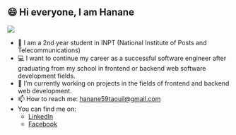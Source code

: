 
## 😄 Hi everyone, I am Hanane 
![](https://res.cloudinary.com/practicaldev/image/fetch/s--O0u1bNHs--/c_limit%2Cf_auto%2Cfl_progressive%2Cq_66%2Cw_880/https://miro.medium.com/max/1400/0%2APXf5ge7QCN9Ga_CL.gif)

- 🏫 I am a 2nd year student in INPT (National Institute of Posts and Telecommunications)  
- 💻 I want to continue my career as a successful software engineer after graduating from my school in frontend or backend web software development fields.
- 🔭 I’m currently working on projects in the fields of frontend and backend web development.
- 📫 How to reach me: 
hanane59taouil@gmail.com
- You can find me on:
  - [LinkedIn](https://www.linkedin.com/in/hanane-t-811b6717a/)  
  - [Facebook](https://www.facebook.com/profile.php?id=100070548649543)
